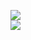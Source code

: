[![](https://img.shields.io/badge/Made%20With-Github%20Spray-lightgrey.svg?style=for-the-badge&logo=github)](https://github.com/Annihil/github-spray#2502)  
[![](https://i.imgur.com/2DrTn0Z.gif)](https://github.com/Annihil/github-spray)